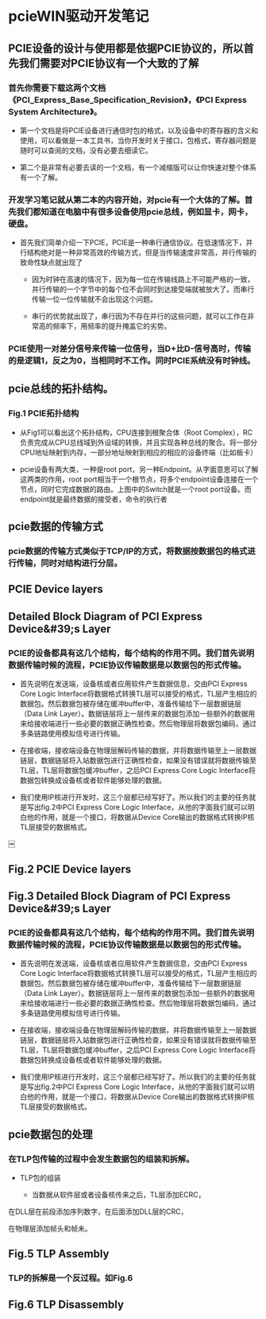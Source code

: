 # pcieWIN驱动开发笔记

## PCIE设备的设计与使用都是依据PCIE协议的，所以首先我们需要对PCIE协议有一个大致的了解

### 首先你需要下载这两个文档《PCI_Express_Base_Specification_Revision》，《PCI Express System Architecture》。

- 第一个文档是将PCIE设备进行通信时包的格式，以及设备中的寄存器的含义和使用，可以看做是一本工具书，当你开发时关于接口，包格式，寄存器问题是随时可以查阅的文档，没有必要去细读它。

- 第二个是非常有必要去读的一个文档，有一个减缩版可以让你快速对整个体系有一个了解。

### 开发学习笔记就从第二本的内容开始，对pcie有一个大体的了解。首先我们都知道在电脑中有很多设备使用pcie总线，例如显卡，网卡，硬盘。

- 首先我们简单介绍一下PCIE，PCIE是一种串行通信协议。在低速情况下，并行结构绝对是一种非常高效的传输方式，但是当传输速度非常高，并行传输的致命性缺点就出现了

	- 因为时钟在高速的情况下，因为每一位在传输线路上不可能严格的一致，并行传输的一个字节中的每个位不会同时到达接受端就被放大了。而串行传输一位一位传输就不会出现这个问题。

	- 串行的优势就出现了，串行因为不存在并行的这些问题，就可以工作在非常高的频率下，用频率的提升掩盖它的劣势。

### PCIE使用一对差分信号来传输一位信号，当D+比D-信号高时，传输的是逻辑1，反之为0，当相同时不工作。同时PCIE系统没有时钟线。

## pcie总线的拓扑结构。

### Fig.1 PCIE拓扑结构

- 从Fig1可以看出这个拓扑结构，CPU连接到根聚合体（Root Complex），RC负责完成从CPU总线域到外设域的转换，并且实现各种总线的聚合。将一部分CPU地址映射到内存，一部分地址映射到相应的相应的设备终端（比如板卡）

- pcie设备有两大类，一种是root port，另一种Endpoint。从字面意思可以了解这两类的作用，root port相当于一个根节点，将多个endpoint设备连接在一个节点，同时它完成数据的路由。上图中的Switch就是一个root port设备。而endpoint就是最终数据的接受者，命令的执行者

## pcie数据的传输方式

### pcie数据的传输方式类似于TCP/IP的方式，将数据按数据包的格式进行传输，同时对结构进行分层。

## PCIE Device layers

## Detailed Block Diagram of PCI Express Device&amp;#39;s Layer

### PCIE的设备都具有这几个结构，每个结构的作用不同。我们首先说明数据传输时候的流程，PCIE协议传输数据是以数据包的形式传输。

- 首先说明在发送端，设备核或者应用软件产生数据信息，交由PCI Express Core Logic Interface将数据格式转换TL层可以接受的格式，TL层产生相应的数据包。然后数据包被存储在缓冲buffer中，准备传输给下一层数据链层（Data Link Layer）。数据链层将上一层传来的数据包添加一些额外的数据用来给接收端进行一些必要的数据正确性检查。然后物理层将数据包编码，通过多条链路使用模拟信号进行传输。

- 在接收端，接收端设备在物理层解码传输的数据，并将数据传输至上一层数据链层，数据链层将入站数据包进行正确性检查，如果没有错误就将数据传输至TL层，TL层将数据包缓冲buffer，之后PCI Express Core Logic Interface将数据包转换成设备核或者软件能够处理的数据。

- 我们使用IP核进行开发时，这三个层都已经写好了。所以我们的主要的任务就是写出fig.2中PCI Express Core Logic Interface，从他的字面我们就可以明白他的作用，就是一个接口，将数据从Device Core输出的数据格式转换IP核TL层接受的数据格式。

￼


## Fig.2 PCIE Device layers

## Fig.3 Detailed Block Diagram of PCI Express Device&amp;#39;s Layer

### PCIE的设备都具有这几个结构，每个结构的作用不同。我们首先说明数据传输时候的流程，PCIE协议传输数据是以数据包的形式传输。

- 首先说明在发送端，设备核或者应用软件产生数据信息，交由PCI Express Core Logic Interface将数据格式转换TL层可以接受的格式，TL层产生相应的数据包。然后数据包被存储在缓冲buffer中，准备传输给下一层数据链层（Data Link Layer）。数据链层将上一层传来的数据包添加一些额外的数据用来给接收端进行一些必要的数据正确性检查。然后物理层将数据包编码，通过多条链路使用模拟信号进行传输。

- 在接收端，接收端设备在物理层解码传输的数据，并将数据传输至上一层数据链层，数据链层将入站数据包进行正确性检查，如果没有错误就将数据传输至TL层，TL层将数据包缓冲buffer，之后PCI Express Core Logic Interface将数据包转换成设备核或者软件能够处理的数据。

- 我们使用IP核进行开发时，这三个层都已经写好了。所以我们的主要的任务就是写出fig.2中PCI Express Core Logic Interface，从他的字面我们就可以明白他的作用，就是一个接口，将数据从Device Core输出的数据格式转换IP核TL层接受的数据格式。

## pcie数据包的处理

### 在TLP包传输的过程中会发生数据包的组装和拆解。

- TLP包的组装

	- 当数据从软件层或者设备核传来之后，TL层添加ECRC，

在DLL层在前段添加序列数字，在后面添加DLL层的CRC，

在物理层添加帧头和帧未。

## Fig.5 TLP Assembly

### TLP的拆解是一个反过程。如Fig.6

## Fig.6 TLP Disassembly

